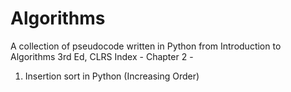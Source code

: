 # Algorithms
A collection of pseudocode written in Python from Introduction to Algorithms 3rd Ed, CLRS
Index - 
Chapter 2 - 
1. Insertion sort in Python (Increasing Order)
 